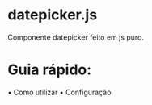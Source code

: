 # datepicker.js
Componente datepicker feito em js puro.

# Guia rápido:
  
  • Como utilizar
  • Configuração
